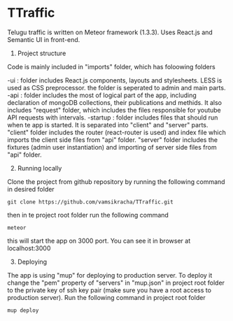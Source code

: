 # TTraffic

Telugu traffic is written on Meteor framework (1.3.3). Uses React.js and Semantic UI in front-end.

1. Project structure

  Code is mainly included in "imports" folder, which has foloowing folders
  
  -ui : folder includes React.js components, layouts and stylesheets. LESS is used as CSS preprocessor.
      the folder is seperated to admin and main parts.
  -api : folder includes the most of logical part of the app, including declaration 
      of mongoDB collections, their publications and methids. It also includes "request" folder,
      which includes the files responsible for youtube API requests with intervals.
  -startup : folder includes files that should run when te app is started. It is separated into "client" 
      and "server" parts. "client" folder includes the router (react-router is used) and index file 
      which imports the client side files from "api" folder. "server" folder includes the fixtures 
      (admin user instantiation) and importing of server side files from "api" folder.
      
2. Running locally 

  Clone the project from github repository by running the following command in desired folder
    
    git clone https://github.com/vamsikracha/TTraffic.git
    
  then in te project root folder run the following command
  
    meteor
    
  this will start the app on 3000 port. You can see it in browser at localhost:3000
  
3. Deploying

  The app is using "mup" for deploying to production server. To deploy it change the "pem" property 
  of "servers" in "mup.json" in project root folder to the private key of ssh key pair (make sure you have a root access to
  production server). Run the following command in project root folder
  
    mup deploy
